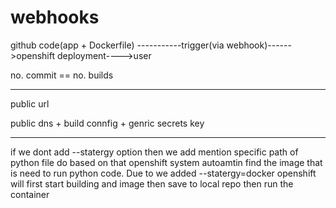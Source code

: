 # webhooks
github code(app + Dockerfile) -----------trigger(via webhook)------>openshift deployment---->user

no. commit == no. builds
***********************************************************************************************************************************
public url 

public dns + build connfig + genric secrets key  
************************************************************************************************************************************
if we dont add --statergy option then we add mention specific path of python file do based on that openshift system autoamtin find the image that is need to run python code.
Due to we added --statergy=docker openshift will first start building and image then save to local repo then run the container
